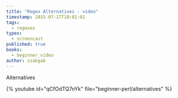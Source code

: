 ```yaml
---
title: "Regex Alternatives - video"
timestamp: 2015-07-17T18:01:01
tags:
  - regexes
types:
  - screencast
published: true
books:
  - beginner_video
author: szabgab
---
```



Alternatives


{% youtube id="qCfOdTQ7nYk" file="beginner-perl/alternatives" %}
